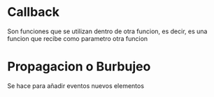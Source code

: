 # Callback 

Son funciones que se utilizan dentro de otra funcion, es decir, es una funcion que recibe como parametro otra funcion 

# Propagacion o Burbujeo 

Se hace para añadir eventos  nuevos elementos 